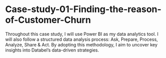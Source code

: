 # Case-study-01-Finding-the-reason-of-Customer-Churn
Throughout this case study, I will use Power BI as my data analytics tool. I will also follow a structured data analysis process: Ask, Prepare, Process, Analyze, Share &amp; Act. By adopting this methodology, I aim to uncover key insights into Databel’s data-driven strategies.
